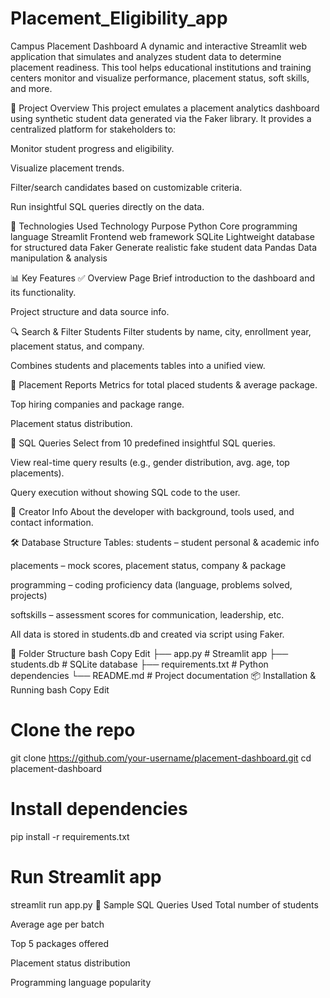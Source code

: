 # Placement_Eligibility_app
Campus Placement Dashboard
A dynamic and interactive Streamlit web application that simulates and analyzes student data to determine placement readiness. This tool helps educational institutions and training centers monitor and visualize performance, placement status, soft skills, and more.

📌 Project Overview
This project emulates a placement analytics dashboard using synthetic student data generated via the Faker library. It provides a centralized platform for stakeholders to:

Monitor student progress and eligibility.

Visualize placement trends.

Filter/search candidates based on customizable criteria.

Run insightful SQL queries directly on the data.

📂 Technologies Used
Technology	Purpose
Python	Core programming language
Streamlit	Frontend web framework
SQLite	Lightweight database for structured data
Faker	Generate realistic fake student data
Pandas	Data manipulation & analysis

📊 Key Features
✅ Overview Page
Brief introduction to the dashboard and its functionality.

Project structure and data source info.

🔍 Search & Filter Students
Filter students by name, city, enrollment year, placement status, and company.

Combines students and placements tables into a unified view.

💼 Placement Reports
Metrics for total placed students & average package.

Top hiring companies and package range.

Placement status distribution.

🧮 SQL Queries
Select from 10 predefined insightful SQL queries.

View real-time query results (e.g., gender distribution, avg. age, top placements).

Query execution without showing SQL code to the user.

👤 Creator Info
About the developer with background, tools used, and contact information.

🛠️ Database Structure
Tables:
students – student personal & academic info

placements – mock scores, placement status, company & package

programming – coding proficiency data (language, problems solved, projects)

softskills – assessment scores for communication, leadership, etc.

All data is stored in students.db and created via script using Faker.

📁 Folder Structure
bash
Copy
Edit
├── app.py               # Streamlit app
├── students.db          # SQLite database
├── requirements.txt     # Python dependencies
└── README.md            # Project documentation
📦 Installation & Running
bash
Copy
Edit
# Clone the repo
git clone https://github.com/your-username/placement-dashboard.git
cd placement-dashboard

# Install dependencies
pip install -r requirements.txt

# Run Streamlit app
streamlit run app.py
📄 Sample SQL Queries Used
Total number of students

Average age per batch

Top 5 packages offered

Placement status distribution

Programming language popularity
